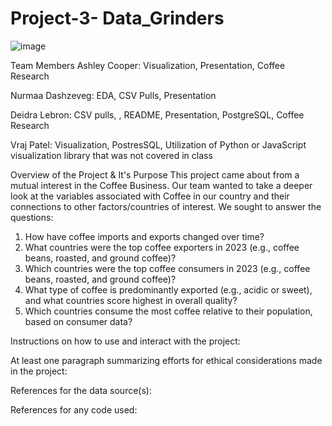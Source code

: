 # Project-3- Data_Grinders

![image](https://github.com/user-attachments/assets/6967eefc-5254-4766-bba0-8a8b992fb5d4)

Team Members
Ashley Cooper: Visualization, Presentation, Coffee Research

Nurmaa Dashzeveg: EDA, CSV Pulls, Presentation

Deidra Lebron: CSV pulls, , README, Presentation, PostgreSQL, Coffee Research

Vraj Patel: Visualization, PostresSQL, Utilization of Python or JavaScript visualization library that was not covered in class

Overview of the Project & It's Purpose
This project came about from a mutual interest in the Coffee Business. Our team wanted to take a deeper look at the variables associated with Coffee in our country and their connections to other factors/countries of interest. We sought to answer the questions:
1. How have coffee imports and exports changed over time?
2. What countries were the top coffee exporters in 2023 (e.g., coffee beans, roasted, and ground 
coffee)?
3. Which countries were the top coffee consumers in 2023 (e.g., coffee beans, roasted, and ground 
coffee)?
4. What type of coffee is predominantly exported (e.g., acidic or sweet), and what countries score 
highest in overall quality?
5. Which countries consume the most coffee relative to their population, based on consumer data?

Instructions on how to use and interact with the project:

At least one paragraph summarizing efforts for ethical considerations made in the project:

References for the data source(s):

References for any code used:


